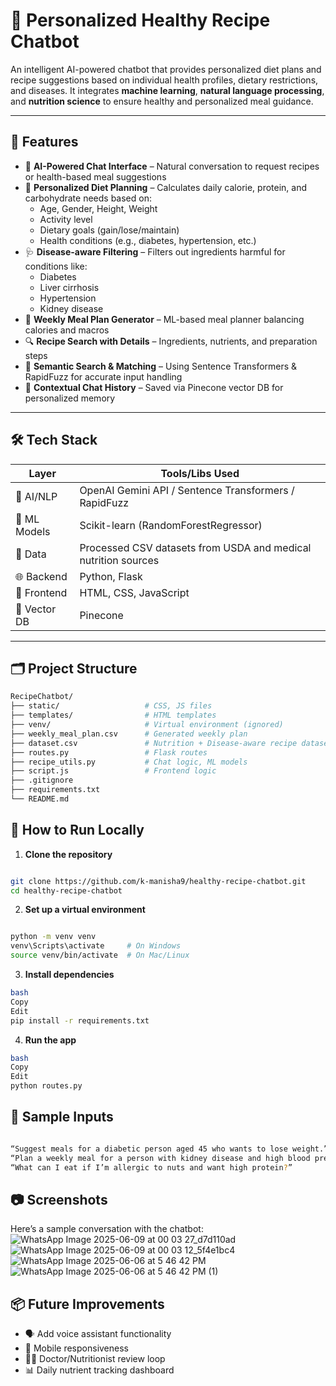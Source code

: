 # 🥗 Personalized Healthy Recipe Chatbot

An intelligent AI-powered chatbot that provides personalized diet plans and recipe suggestions based on individual health profiles, dietary restrictions, and diseases. It integrates **machine learning**, **natural language processing**, and **nutrition science** to ensure healthy and personalized meal guidance.

---

## 📌 Features

- 🧠 **AI-Powered Chat Interface** – Natural conversation to request recipes or health-based meal suggestions
- 🧬 **Personalized Diet Planning** – Calculates daily calorie, protein, and carbohydrate needs based on:
  - Age, Gender, Height, Weight
  - Activity level
  - Dietary goals (gain/lose/maintain)
  - Health conditions (e.g., diabetes, hypertension, etc.)
- 🩺 **Disease-aware Filtering** – Filters out ingredients harmful for conditions like:
  - Diabetes
  - Liver cirrhosis
  - Hypertension
  - Kidney disease
- 📅 **Weekly Meal Plan Generator** – ML-based meal planner balancing calories and macros
- 🔍 **Recipe Search with Details** – Ingredients, nutrients, and preparation steps
- 🧠 **Semantic Search & Matching** – Using Sentence Transformers & RapidFuzz for accurate input handling
- 🧠 **Contextual Chat History** – Saved via Pinecone vector DB for personalized memory

---

## 🛠️ Tech Stack

| Layer        | Tools/Libs Used                                                  |
|--------------|------------------------------------------------------------------|
| 🧠 AI/NLP     | OpenAI Gemini API / Sentence Transformers / RapidFuzz           |
| 🧪 ML Models | Scikit-learn (RandomForestRegressor)                             |
| 🧮 Data       | Processed CSV datasets from USDA and medical nutrition sources  |
| 🌐 Backend    | Python, Flask                                                    |
| 💬 Frontend   | HTML, CSS, JavaScript                                            |
| 🧠 Vector DB  | Pinecone                                                         |

---

## 🗂️ Project Structure

```bash
RecipeChatbot/
├── static/                   # CSS, JS files
├── templates/                # HTML templates
├── venv/                     # Virtual environment (ignored)
├── weekly_meal_plan.csv      # Generated weekly plan
├── dataset.csv               # Nutrition + Disease-aware recipe dataset
├── routes.py                 # Flask routes
├── recipe_utils.py           # Chat logic, ML models
├── script.js                 # Frontend logic
├── .gitignore
├── requirements.txt
└── README.md
```

## 🚀 How to Run Locally

1. **Clone the repository**
```bash

git clone https://github.com/k-manisha9/healthy-recipe-chatbot.git
cd healthy-recipe-chatbot

```
2. **Set up a virtual environment**
```bash

python -m venv venv
venv\Scripts\activate     # On Windows
source venv/bin/activate  # On Mac/Linux
```

3. **Install dependencies**
```bash
bash
Copy
Edit
pip install -r requirements.txt
```
4. **Run the app**
```bash
bash
Copy
Edit
python routes.py
```

## 🧪 Sample Inputs
```bash

“Suggest meals for a diabetic person aged 45 who wants to lose weight.”
“Plan a weekly meal for a person with kidney disease and high blood pressure.”
“What can I eat if I’m allergic to nuts and want high protein?”
```


## 📷 Screenshots
Here’s a sample conversation with the chatbot:
![WhatsApp Image 2025-06-09 at 00 03 27_d7d110ad](https://github.com/user-attachments/assets/25404a30-3687-4cda-bc0a-c769ccc11210)
![WhatsApp Image 2025-06-09 at 00 03 12_5f4e1bc4](https://github.com/user-attachments/assets/696dcd69-22b3-4974-ae07-7023d6a71183)
![WhatsApp Image 2025-06-06 at 5 46 42 PM](https://github.com/user-attachments/assets/9795aa19-0a8d-4ff1-8ca1-4d3d235f66ae)
![WhatsApp Image 2025-06-06 at 5 46 42 PM (1)](https://github.com/user-attachments/assets/b9493ac8-adef-46c9-839c-fa3f83d38f32)





## 📦 Future Improvements
- 🗣️ Add voice assistant functionality
- 📲 Mobile responsiveness
- 🧑‍⚕️ Doctor/Nutritionist review loop
- 📊 Daily nutrient tracking dashboard